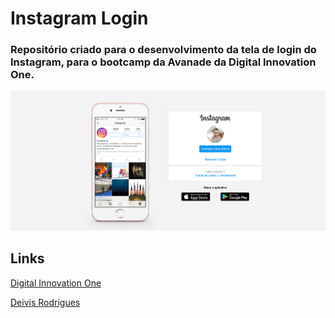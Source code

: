 # Instagram Login

### Repositório criado para o desenvolvimento da tela de login do Instagram, para o bootcamp da Avanade da Digital Innovation One.

![Screenshot](img/screenshot.png)

## Links

[Digital Innovation One](https://digitalinnovation.one/)

[Deivis Rodrigues](https://www.facebook.com/deivis.rodrigues.37)


